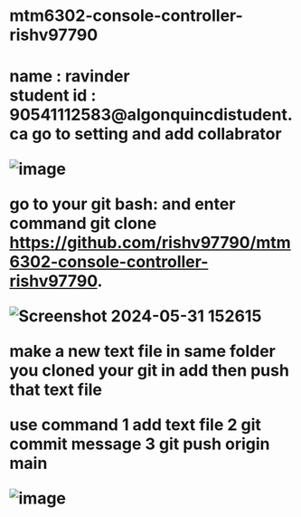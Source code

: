 # mtm6302-console-controller-rishv97790
<h1>name : ravinder<br>student id : 90541112583@algonquincdistudent.ca
go to setting and add collabrator

  ![image](https://github.com/rishv97790/mtm6302-console-controller-rishv97790/assets/138967300/7171e0bd-556c-46bb-ad7d-024a0f5f90e2)

go to your git bash: and enter command git clone https://github.com/rishv97790/mtm6302-console-controller-rishv97790.

![Screenshot 2024-05-31 152615](https://github.com/rishv97790/mtm6302-console-controller-rishv97790/assets/138967300/a1b1292c-928b-4e26-828a-16af547d8c25)


make a new text file in same folder you cloned your git in add then push that text file

use command
1 add text file
2 git commit message 
3 git push origin main

![image](https://github.com/rishv97790/mtm6302-console-controller-rishv97790/assets/138967300/9769f5ae-ed75-4682-a6eb-1b48c78e9fdc)
